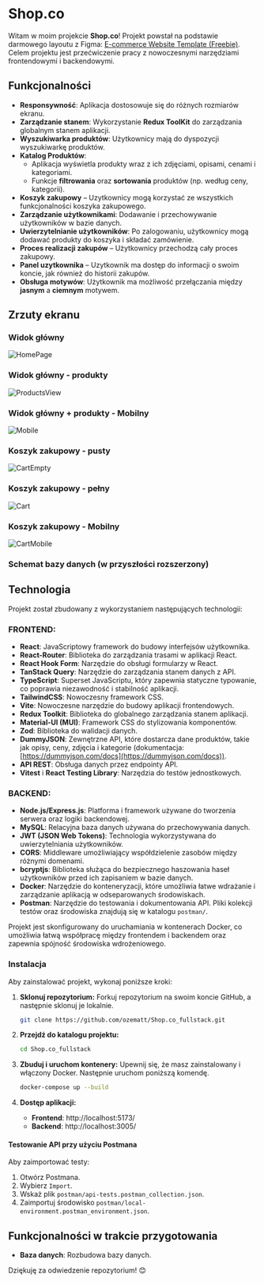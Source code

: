 # Shop.co

Witam w moim projekcie **Shop.co**! Projekt powstał na podstawie darmowego layoutu z Figma: [E-commerce Website Template (Freebie)](https://www.figma.com/community/file/1273571982885059508/e-commerce-website-template-freebie). Celem projektu jest przećwiczenie pracy z nowoczesnymi narzędziami frontendowymi i backendowymi.


## Funkcjonalności

- **Responsywność**: Aplikacja dostosowuje się do różnych rozmiarów ekranu.
- **Zarządzanie stanem**: Wykorzystanie **Redux ToolKit** do zarządzania globalnym stanem aplikacji.
- **Wyszukiwarka produktów**: Użytkownicy mają do dyspozycji wyszukiwarkę produktów.
- **Katalog Produktów**:
  - Aplikacja wyświetla produkty wraz z ich zdjęciami, opisami, cenami i kategoriami.
  - Funkcje **filtrowania** oraz **sortowania** produktów (np. według ceny, kategorii).
- **Koszyk zakupowy** – Uzytkownicy mogą korzystać ze wszystkich funkcjonalności koszyka zakupowego.
- **Zarządzanie użytkownikami**: Dodawanie i przechowywanie użytkowników w bazie danych.
- **Uwierzytelnianie użytkowników**: Po zalogowaniu, użytkownicy mogą dodawać produkty do koszyka i składać zamówienie.
- **Proces realizacji zakupów** – Użytkownicy przechodzą cały proces zakupowy.
- **Panel uzytkownika** – Uzytkownik ma dostęp do informacji o swoim koncie, jak również do historii zakupów.
- **Obsługa motywów**: Użytkownik ma możliwość przełączania między **jasnym** a **ciemnym** motywem.

## Zrzuty ekranu

### Widok główny

![HomePage](./app/screenshots/HomePage.png)

### Widok główny - produkty

![ProductsView](./app/screenshots/ProductsView.png)

### Widok główny + produkty - Mobilny

![Mobile](./app/screenshots/Mobile.png)

### Koszyk zakupowy - pusty

![CartEmpty](./app/screenshots/CartEmpty.png)

### Koszyk zakupowy - pełny

![Cart](./app/screenshots/Cart.png)

### Koszyk zakupowy - Mobilny

![CartMobile](./app/screenshots/CartMobile.png)

### Schemat bazy danych (w przyszłości rozszerzony)

## Technologia

Projekt został zbudowany z wykorzystaniem następujących technologii:

### FRONTEND:

- **React**: JavaScriptowy framework do budowy interfejsów użytkownika.
- **React-Router**: Biblioteka do zarządzania trasami w aplikacji React.
- **React Hook Form**: Narzędzie do obsługi formularzy w React.
- **TanStack Query**: Narzędzie do zarządzania stanem danych z API.
- **TypeScript**: Superset JavaScriptu, który zapewnia statyczne typowanie, co poprawia niezawodność i stabilność aplikacji.
- **TailwindCSS**: Nowoczesny framework CSS.
- **Vite**: Nowoczesne narzędzie do budowy aplikacji frontendowych.
- **Redux Toolkit**: Biblioteka do globalnego zarządzania stanem aplikacji.
- **Material-UI (MUI)**: Framework CSS do stylizowania komponentów.
- **Zod**: Biblioteka do walidacji danych.
- **DummyJSON**: Zewnętrzne API, które dostarcza dane produktów, takie jak opisy, ceny, zdjęcia i kategorie (dokumentacja: [https://dummyjson.com/docs](https://dummyjson.com/docs)).
- **API REST**: Obsługa danych przez endpointy API.
- **Vitest** i **React Testing Library**: Narzędzia do testów jednostkowych.


### BACKEND:

- **Node.js/Express.js**: Platforma i framework używane do tworzenia serwera oraz logiki backendowej.
- **MySQL**: Relacyjna baza danych używana do przechowywania danych.
- **JWT (JSON Web Tokens)**: Technologia wykorzystywana do uwierzytelniania użytkowników.
- **CORS**: Middleware umożliwiający współdzielenie zasobów między różnymi domenami.
- **bcryptjs**: Biblioteka służąca do bezpiecznego haszowania haseł użytkowników przed ich zapisaniem w bazie danych.
- **Docker**: Narzędzie do konteneryzacji, które umożliwia łatwe wdrażanie i zarządzanie aplikacją w odseparowanych środowiskach.
- **Postman**: Narzędzie do testowania i dokumentowania API. Pliki kolekcji testów oraz środowiska znajdują się w katalogu `postman/`.

Projekt jest skonfigurowany do uruchamiania w kontenerach Docker, co umożliwia łatwą współpracę między frontendem i backendem oraz zapewnia spójność środowiska wdrożeniowego.

### Instalacja

Aby zainstalować projekt, wykonaj poniższe kroki:


1. **Sklonuj repozytorium:**
   Forkuj repozytorium na swoim koncie GitHub, a następnie sklonuj je lokalnie.
   ```sh
   git clone https://github.com/ozematt/Shop.co_fullstack.git
   ```
2. **Przejdź do katalogu projektu:**
   ```sh
   cd Shop.co_fullstack
   ```
   
3. **Zbuduj i uruchom kontenery:**
   Upewnij się, że masz zainstalowany i włączony Docker. Następnie uruchom poniższą komendę.
   ```sh
   docker-compose up --build
   ```

5. **Dostęp aplikacji:**
   - **Frontend**: http://localhost:5173/
   - **Backend**: http://localhost:3005/


#### Testowanie API przy użyciu Postmana

Aby zaimportować testy:
1. Otwórz Postmana.
2. Wybierz `Import`.
3. Wskaż plik `postman/api-tests.postman_collection.json`.
4. Zaimportuj środowisko `postman/local-environment.postman_environment.json`.

## Funkcjonalności w trakcie przygotowania

- **Baza danych**: Rozbudowa bazy danych.

Dziękuję za odwiedzenie repozytorium! 😊
